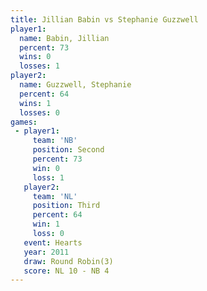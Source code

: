 ```yaml
---
title: Jillian Babin vs Stephanie Guzzwell
player1:                   
  name: Babin, Jillian     
  percent: 73              
  wins: 0                  
  losses: 1                
player2:                   
  name: Guzzwell, Stephanie
  percent: 64              
  wins: 1                  
  losses: 0                
games:
 - player1:          
     team: 'NB'      
     position: Second
     percent: 73     
     win: 0          
     loss: 1         
   player2:         
     team: 'NL'     
     position: Third
     percent: 64    
     win: 1         
     loss: 0        
   event: Hearts       
   year: 2011          
   draw: Round Robin(3)
   score: NL 10 - NB 4 
---
```

